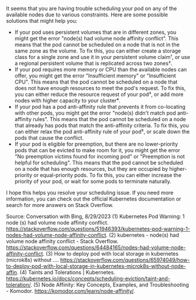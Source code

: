 It seems that you are having trouble scheduling your pod on any of the available nodes due to various constraints. Here are some possible solutions that might help you:

- If your pod uses persistent volumes that are in different zones, you might get the error "node(s) had volume node affinity conflict". This means that the pod cannot be scheduled on a node that is not in the same zone as the volume. To fix this, you can either create a storage class for a single zone and use it in your persistent volume claim¹, or use a regional persistent volume that is replicated across two zones².
- If your pod requires more memory or CPU than the available nodes can offer, you might get the error "Insufficient memory" or "Insufficient CPU". This means that the pod cannot be scheduled on a node that does not have enough resources to meet the pod's request. To fix this, you can either reduce the resource request of your pod³, or add more nodes with higher capacity to your cluster⁴.
- If your pod has a pod anti-affinity rule that prevents it from co-locating with other pods, you might get the error "node(s) didn't match pod anti-affinity rules". This means that the pod cannot be scheduled on a node that already has pods that match the anti-affinity criteria. To fix this, you can either relax the pod anti-affinity rule of your pod⁵, or scale down the pods that cause the conflict.
- If your pod is eligible for preemption, but there are no lower-priority pods that can be evicted to make room for it, you might get the error "No preemption victims found for incoming pod" or "Preemption is not helpful for scheduling". This means that the pod cannot be scheduled on a node that has enough resources, but they are occupied by higher-priority or equal-priority pods. To fix this, you can either increase the priority of your pod, or wait for some pods to terminate naturally.

I hope this helps you resolve your scheduling issue. If you need more information, you can check out the official Kubernetes documentation or search for more answers on Stack Overflow.

Source: Conversation with Bing, 8/29/2023
(1) Kubernetes Pod Warning: 1 node (s) had volume node affinity conflict. https://stackoverflow.com/questions/51946393/kubernetes-pod-warning-1-nodes-had-volume-node-affinity-conflict.
(2) kubernetes - node(s) had volume node affinity conflict - Stack Overflow. https://stackoverflow.com/questions/64484165/nodes-had-volume-node-affinity-conflict.
(3) How to deploy pod with local storage in kubernetes (microk8s) without .... https://stackoverflow.com/questions/65974049/how-to-deploy-pod-with-local-storage-in-kubernetes-microk8s-without-node-affin.
(4) Taints and Tolerations | Kubernetes. https://kubernetes.io/docs/concepts/scheduling-eviction/taint-and-toleration/.
(5) Node Affinity: Key Concepts, Examples, and Troubleshooting - Komodor. https://komodor.com/learn/node-affinity/.